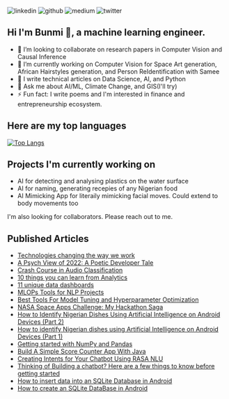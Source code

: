 
![linkedin](https://img.shields.io/badge/Linkedin-0e76a8?style=for-the-badge&logo=Linkedin&logoColor=white)
![github](https://img.shields.io/badge/Github-000000?style=for-the-badge&logo=Github&logoColor=white)
![medium](https://img.shields.io/badge/Medium-000000?style=for-the-badge&logo=Medium&logoColor=white)
![twitter](https://img.shields.io/badge/Twitter-informational?style=for-the-badge&logo=Twitter&logoColor=white)

## Hi I'm Bunmi 👋, a machine learning engineer.

- 👯 I’m looking to collaborate on research papers in Computer Vision and Causal Inference
- 🔭 I’m currently working on Computer Vision for Space Art generation, African Hairstyles generation, and Person ReIdentification with Samee
- 🌱 I write technical articles on Data Science, AI, and Python
- 💬 Ask me about AI/ML, Climate Change, and GIS(I'll try) 
- ⚡ Fun fact: I write poems and I'm interested in finance and entrepreneurship ecosystem.

## Here are my top languages
[![Top Langs](https://github-readme-stats.vercel.app/api/top-langs/?username=bumie-e&layout=compact&langs_count=8)](https://github.com/anuraghazra/github-readme-stats)

## Projects I'm currently working on
- AI for detecting and analysing plastics on the water surface
- AI for naming, generating recepies of any Nigerian food
- AI Mimicking App for literaily mimicking facial moves. Could extend to body movements too

I'm also looking for collaborators. Please reach out to me.

## Published Articles
- [Technologies changing the way we work]( https://medium.com/@akinremibunmi111/technologies-changing-the-way-we-work-ad91c7d3fa3f )
- [A Psych View of 2022: A Poetic Developer Tale]( https://medium.com/@akinremibunmi111/a-psych-view-of-2022-a-poetic-developer-tales-e1030308c816 )
- [Crash Course in Audio Classification]( https://symbl.ai/resource/blog/machine-learning-crash-course-in-audio-classification/ )
- [10 things you can learn from Analytics]( https://symbl.ai/blog/10-things-you-can-learn-from-text-analytics/ )
- [11 unique data dashboards](https://ikigailabs.medium.com/11-unique-designs-to-inspire-your-next-dashboard-f19e2fb57243)
- [MLOPs Tools for NLP Projects](https://neptune.ai/blog/mlops-tools-for-nlp-projects)
- [Best Tools For Model Tuning and Hyperparameter Optimization](https://neptune.ai/blog/best-tools-for-model-tuning-and-hyperparameter-optimization)
- [NASA Space Apps Challenge: My Hackathon Saga](https://medium.com/@akinremibunmi111/nasa-space-apps-challenge-my-hackathon-saga-453dd3ff201d)
- [How to Identify Nigerian Dishes Using Artificial Intelligence on Android Devices (Part 2)](https://medium.com/cometheartbeat/how-to-identify-nigerian-dishes-using-artificial-intelligence-on-android-devices-part-2-133dcac3a89d)
- [How to identify Nigerian dishes using Artificial Intelligence on Android Devices (Part 1)](https://medium.com/cometheartbeat/how-to-identify-nigerian-dishes-using-artificial-intelligence-on-android-devices-part-1-4ca03f1c656a)
- [Getting started with NumPy and Pandas](https://medium.com/aiplusoau/getting-started-with-numpy-and-pandas-bc80de19536e)
- [Build A Simple Score Counter App With Java](https://medium.com/@akinremibunmi111/build-a-simple-score-counter-app-with-java-994e83532d08)
- [Creating Intents for Your Chatbot Using RASA NLU](https://medium.com/@akinremibunmi111/creating-intents-for-your-chatbot-using-rasa-nlu-1c2b9e695e17)
- [Thinking of Building a chatbot? Here are a few things to know before getting started](https://medium.com/@akinremibunmi111/thinking-of-building-a-chatbot-here-are-a-few-things-to-know-before-getting-started-37d79cda5234)
- [How to insert data into an SQLite Database in Android](https://medium.com/@akinremibunmi111/how-to-insert-data-into-an-sqlite-database-in-android-dd0081cc5d08)
- [How to create an SQLite DataBase in Android](https://medium.com/@akinremibunmi111/how-to-create-an-sqlite-database-in-android-177f252a4eca)

<!--
**bumie-e/bumie-e** is a ✨ _special_ ✨ repository because its `README.md` (this file) appears on your GitHub profile.
[![Anurag's GitHub stats](https://github-readme-stats.vercel.app/api?username=bumie-e&show_icons=true&theme=radical)](https://github.com/anuraghazra/github-readme-stats)
Here are some ideas to get you started:

- 🔭 I’m currently working on ...
- 🌱 I’m currently learning ...
- 👯 I’m looking to collaborate on ...
- 🤔 I’m looking for help with ...
- 💬 Ask me about ...
- 📫 How to reach me: ...
- 😄 Pronouns: ...
- ⚡ Fun fact: ...
-->
